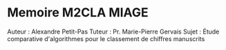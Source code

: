 # Memoire M2CLA MIAGE

Auteur : Alexandre Petit-Pas
Tuteur : Pr. Marie-Pierre Gervais
Sujet : Étude comparative d'algorithmes pour le classement de chiffres manuscrits
